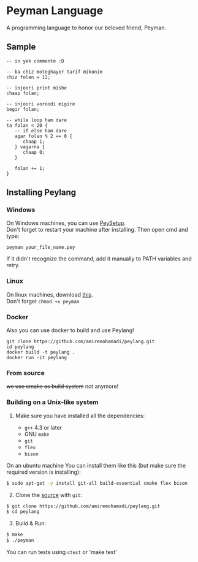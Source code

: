 # Peyman Language

A programming language to honor our beloved friend, Peyman.

## Sample
```
-- in yek commente :D

-- ba chiz moteghayer tarif mikonim
chiz folan = 12;

-- injoori print mishe
chaap folan;

-- injoori voroodi migire
begir folan;

-- while loop ham dare
ta folan < 20 {
   -- if else ham dare
   agar folan % 2 == 0 {
      chaap 1;
   } vagarna {
      chaap 0;
   }
   
   folan += 1;
}
```

## Installing Peylang
### Windows
On Windows machines, you can use [PeySetup](https://github.com/amiremohamadi/peylang/releases/download/0.0.4/PeySetup.exe).
<br/>
Don't forget to restart your machine after installing. Then open cmd and type:
```
peyman your_file_name.pey
```

If it didn't recognize the command, add it manually to PATH variables and retry.

### Linux
On linux machines, download [this](https://github.com/amiremohamadi/peylang/releases/download/0.0.4/peyman).
<br/>
Don't forget ```chmod +x peyman```

### Docker
Also you can use docker to build and use Peylang!
```
git clone https://github.com/amiremohamadi/peylang.git
cd peylang
docker build -t peylang .
docker run -it peylang
```

### From source

~~we use cmake as build system~~ not anymore!

### Building on a Unix-like system
1. Make sure you have installed all the dependencies:

    * `g++` 4.3 or later
    * GNU `make`
    * `git`
    * `flex`
    * `bison`

On an ubuntu machine You can install them like this (but make sure the required version is installing):
```sh
$ sudo apt-get -y install git-all build-essential cmake flex bison
```

2. Clone the [source](https://github.com/amiremohamadi/peylang.git) with `git`:
```sh
$ git clone https://github.com/amiremohamadi/peylang.git
$ cd peylang
```

3. Build & Run:
```sh 
$ make
$ ./peyman
```

You can run tests using `ctest` or 'make test'

